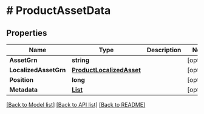 # # ProductAssetData


## Properties 


Name | Type | Description | Notes
------------ | ------------- | ------------- | -------------
**AssetGrn**| **string** |   | [optional]
**LocalizedAssetGrn**| [**ProductLocalizedAsset**](ProductLocalizedAsset.md) |   | [optional]
**Position**| **long** |   | [optional]
**Metadata**| [**List<ProductAssetsEntryMetadata>**](ProductAssetsEntryMetadata.md) |   | [optional]


[[Back to Model list]](../../README.md#models) [[Back to API list]](../../README.md#endpoints) [[Back to README]](../../README.md)

